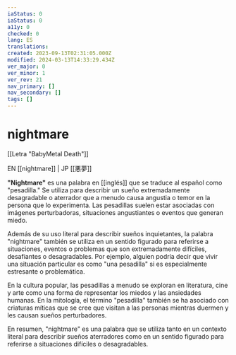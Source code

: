 ```yaml
---
iaStatus: 0
iaStatus: 0
a11y: 0
checked: 0
lang: ES
translations: 
created: 2023-09-13T02:31:05.000Z
modified: 2024-03-13T14:33:29.434Z
ver_major: 0
ver_minor: 1
ver_rev: 21
nav_primary: []
nav_secondary: []
tags: []
---
```

# nightmare

[[Letra "BabyMetal Death"]]

EN [[nightmare]] | JP [[悪夢]]

**"Nightmare"** es una palabra en [[inglés]] que se traduce al español como "pesadilla." Se utiliza para describir un sueño extremadamente desagradable o aterrador que a menudo causa angustia o temor en la persona que lo experimenta. Las pesadillas suelen estar asociadas con imágenes perturbadoras, situaciones angustiantes o eventos que generan miedo.

Además de su uso literal para describir sueños inquietantes, la palabra "nightmare" también se utiliza en un sentido figurado para referirse a situaciones, eventos o problemas que son extremadamente difíciles, desafiantes o desagradables. Por ejemplo, alguien podría decir que vivir una situación particular es como "una pesadilla" si es especialmente estresante o problemática.

En la cultura popular, las pesadillas a menudo se exploran en literatura, cine y arte como una forma de representar los miedos y las ansiedades humanas. En la mitología, el término "pesadilla" también se ha asociado con criaturas míticas que se cree que visitan a las personas mientras duermen y les causan sueños perturbadores.

En resumen, "nightmare" es una palabra que se utiliza tanto en un contexto literal para describir sueños aterradores como en un sentido figurado para referirse a situaciones difíciles o desagradables.